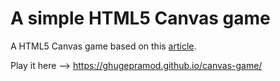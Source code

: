 # A simple HTML5 Canvas game

A HTML5 Canvas game based on this [article](http://www.lostdecadegames.com/how-to-make-a-simple-html5-canvas-game/).

Play it here --> https://ghugepramod.github.io/canvas-game/

